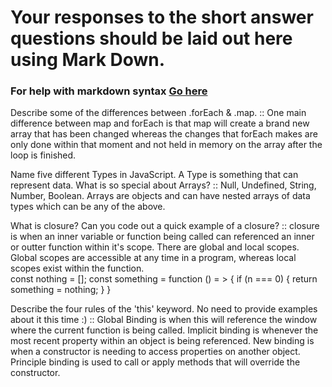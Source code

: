 # Your responses to the short answer questions should be laid out here using Mark Down.
### For help with markdown syntax [Go here](https://github.com/adam-p/markdown-here/wiki/Markdown-Cheatsheet)

Describe some of the differences between .forEach & .map. :: One main difference between map and forEach is that map will create a brand new array that has been changed whereas the changes that forEach makes are only done within that moment and not held in memory on the array after the loop is finished.

Name five different Types in JavaScript. A Type is something that can represent data. What is so special about Arrays? :: Null, Undefined, String, Number, Boolean.  Arrays are objects and can have nested arrays of data types which can be any of the above.

What is closure? Can you code out a quick example of a closure? :: closure is when an inner variable or function being called can referenced an inner or outter function within it's scope.  There are global and local scopes.  Global scopes are accessible at any time in a program, whereas local scopes exist within the function.  
const nothing = [];
const something = function () = > {
	if (n === 0) {
	return something = nothing;
 }
}

Describe the four rules of the 'this' keyword. No need to provide examples about it this time :) :: Global Binding is when this will reference the window where the current function is being called. Implicit binding is whenever the most recent property within an object is being referenced. New binding is when a constructor is needing to access properties on another object.  Principle binding is used to call or apply methods that will override the constructor.